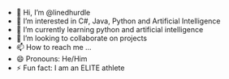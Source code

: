 - 👋 Hi, I’m @linedhurdle
- 👀 I’m interested in C#, Java, Python and Artificial Intelligence
- 🌱 I’m currently learning python and artificial intelligence
- 💞️ I’m looking to collaborate on projects
- 📫 How to reach me ...
- 😄 Pronouns: He/Him
- ⚡ Fun fact: I am an ELITE athlete

<!---
linedhurdle/linedhurdle is a ✨ special ✨ repository because its `README.md` (this file) appears on your GitHub profile.
You can click the Preview link to take a look at your changes.
--->
